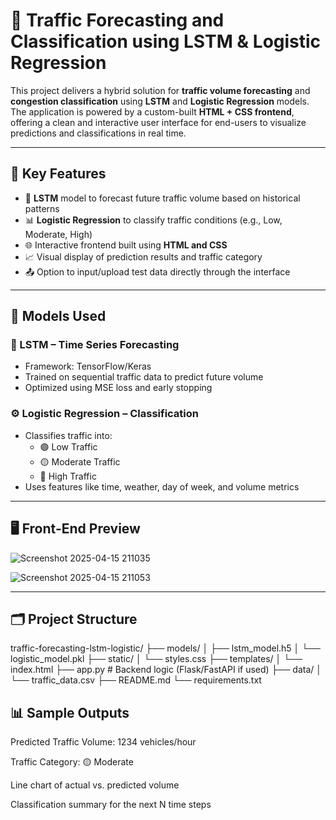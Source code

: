 # 🚦 Traffic Forecasting and Classification using LSTM & Logistic Regression

This project delivers a hybrid solution for **traffic volume forecasting** and **congestion classification** using **LSTM** and **Logistic Regression** models. The application is powered by a custom-built **HTML + CSS frontend**, offering a clean and interactive user interface for end-users to visualize predictions and classifications in real time.

---

## 📌 Key Features

- 🧠 **LSTM** model to forecast future traffic volume based on historical patterns
- 📊 **Logistic Regression** to classify traffic conditions (e.g., Low, Moderate, High)
- 🌐 Interactive frontend built using **HTML and CSS**
- 📈 Visual display of prediction results and traffic category
- 📤 Option to input/upload test data directly through the interface

---

## 🧠 Models Used

### 🔮 LSTM – Time Series Forecasting
- Framework: TensorFlow/Keras
- Trained on sequential traffic data to predict future volume
- Optimized using MSE loss and early stopping

### ⚙️ Logistic Regression – Classification
- Classifies traffic into:
  - 🟢 Low Traffic
  - 🟡 Moderate Traffic
  - 🔴 High Traffic
- Uses features like time, weather, day of week, and volume metrics

---

## 🖥️ Front-End Preview

![Screenshot 2025-04-15 211035](https://github.com/user-attachments/assets/d2315e43-0a2b-4440-9794-ca07b21419bf)

![Screenshot 2025-04-15 211053](https://github.com/user-attachments/assets/6e97c8d9-64ba-4938-881f-2d3aa06231fc)

----

## 🗂️ Project Structure

traffic-forecasting-lstm-logistic/
├── models/
│   ├── lstm_model.h5
│   └── logistic_model.pkl
├── static/
│   └── styles.css
├── templates/
│   └── index.html
├── app.py                    # Backend logic (Flask/FastAPI if used)
├── data/
│   └── traffic_data.csv
├── README.md
└── requirements.txt

## 📊 Sample Outputs
Predicted Traffic Volume: 1234 vehicles/hour

Traffic Category: 🟡 Moderate

Line chart of actual vs. predicted volume

Classification summary for the next N time steps




